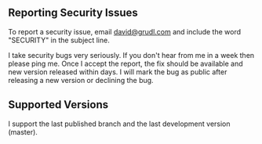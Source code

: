 ## Reporting Security Issues

To report a security issue, email [david@grudl.com](mailto:david@grudl.com) and include the word "SECURITY" in the subject line.

I take security bugs very seriously. If you don't hear from me in a week then please ping me. Once I accept the report, the fix should be available and new version released within days. I will mark the bug as public after releasing a new version or declining the bug.

## Supported Versions

I support the last published branch and the last development version (master).
